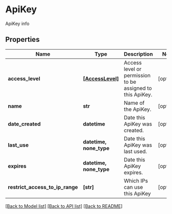 # ApiKey

ApiKey info
## Properties
Name | Type | Description | Notes
------------ | ------------- | ------------- | -------------
**access_level** | [**[AccessLevel]**](AccessLevel.md) | Access level or permission to be assigned to this ApiKey. | [optional] 
**name** | **str** | Name of the ApiKey. | [optional] 
**date_created** | **datetime** | Date this ApiKey was created. | [optional] 
**last_use** | **datetime, none_type** | Date this ApiKey was last used. | [optional] 
**expires** | **datetime, none_type** | Date this ApiKey expires. | [optional] 
**restrict_access_to_ip_range** | **[str]** | Which IPs can use this ApiKey | [optional] 

[[Back to Model list]](../README.md#documentation-for-models) [[Back to API list]](../README.md#documentation-for-api-endpoints) [[Back to README]](../README.md)


